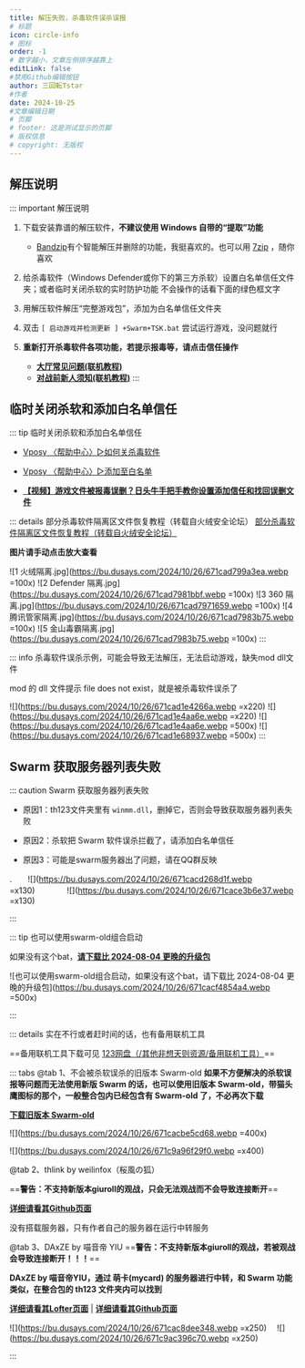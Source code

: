 ```yaml
---
title: 解压失败，杀毒软件误杀误报
# 标题
icon: circle-info
# 图标
order: -1
# 数字越小，文章左侧排序越靠上
editLink: false
#禁用Github编辑按钮
author: 三回転Tstar
#作者
date: 2024-10-25
#文章编辑日期
# 页脚
# footer: 这是测试显示的页脚
# 版权信息
# copyright: 无版权
---
```


## 解压说明
::: important 解压说明

1. 下载安装靠谱的解压软件，**不建议使用 Windows 自带的“提取”功能**
   - [Bandzip](https://www.bandisoft.com/bandizip/)有个智能解压并删除的功能，我挺喜欢的。也可以用 [7zip](https://www.7-zip.org/) ，随你喜欢

2. 给杀毒软件（Windows Defender或你下的第三方杀软）设置白名单信任文件夹；或者临时关闭杀软的实时防护功能
不会操作的话看下面的绿色框文字

3. 用解压软件解压“完整游戏包”，添加为白名单信任文件夹

4. 双击 `[ 启动游戏并检测更新 ] +Swarm+TSK.bat` 尝试运行游戏，没问题就行

5. **重新打开杀毒软件各项功能，若提示报毒等，请点击信任操作**
   - [**大厅常见问题(联机教程)**](/FAQ/Play/LobbyGuide.html)
   - [**对战前新人须知(联机教程)**](/Beginners/BeforePlaying.html)
:::


## 临时关闭杀软和添加白名单信任
::: tip 临时关闭杀软和添加白名单信任
- [Vposy 〈帮助中心〉▷如何关杀毒软件](https://mp.weixin.qq.com/s/kivDC7BhuZ8i1Uefr7eQJQ)

- [Vposy 〈帮助中心〉▷添加至白名单](https://mp.weixin.qq.com/s/xN2OK0oYU4MqsYlFqTL_qQ)

- [**【视频】游戏文件被报毒误删？日头牛手把手教你设置添加信任和找回误删文件**](https://www.bilibili.com/video/BV1Uu411A7Hh/)

::: details 部分杀毒软件隔离区文件恢复教程（转载自火绒安全论坛）
[部分杀毒软件隔离区文件恢复教程（转载自火绒安全论坛）](https://bbs.huorong.cn/forum.php?mod=viewthread&tid=45850)

**图片请手动点击放大查看**

![1 火绒隔离.jpg](https://bu.dusays.com/2024/10/26/671cad799a3ea.webp =100x) ![2 Defender 隔离.jpg](https://bu.dusays.com/2024/10/26/671cad7981bbf.webp =100x) ![3 360 隔离.jpg](https://bu.dusays.com/2024/10/26/671cad7971659.webp =100x) ![4 腾讯管家隔离.jpg](https://bu.dusays.com/2024/10/26/671cad7983b75.webp =100x) ![5 金山毒霸隔离.jpg](https://bu.dusays.com/2024/10/26/671cad7983b75.webp =100x)
:::

::: info 杀毒软件误杀示例，可能会导致无法解压，无法启动游戏，缺失mod dll文件

mod 的 dll 文件提示 file does not exist，就是被杀毒软件误杀了

![](https://bu.dusays.com/2024/10/26/671cad1e4266a.webp =x220) ![](https://bu.dusays.com/2024/10/26/671cad1e4aa6e.webp =x220)
![](https://bu.dusays.com/2024/10/26/671cad1e4aa6e.webp =500x) ![](https://bu.dusays.com/2024/10/26/671cad1e68937.webp =500x)
:::

## Swarm 获取服务器列表失败
::: caution Swarm 获取服务器列表失败

- 原因1：th123文件夹里有 `winmm.dll`，删掉它，否则会导致获取服务器列表失败

- 原因2：杀软把 Swarm 软件误杀拦截了，请添加白名单信任

- 原因3：可能是swarm服务器出了问题，请在QQ群反映

.　　![](https://bu.dusays.com/2024/10/26/671cacd268d1f.webp =x130)　　　　![](https://bu.dusays.com/2024/10/26/671cace3b6e37.webp =x130)



:::

::: tip 也可以使用swarm-old组合启动

如果没有这个bat，[**请下载比 2024-08-04 更晚的升级包**](/about/)

![也可以使用swarm-old组合启动，如果没有这个bat，请下载比 2024-08-04 更晚的升级包](https://bu.dusays.com/2024/10/26/671cacf4854a4.webp =500x)

:::



::: details 实在不行或者赶时间的话，也有备用联机工具

==备用联机工具下载可见 [123网盘（/其他非想天则资源/备用联机工具）](https://www.123pan.com/s/scmzVv-Z3h6v.html)==

::: tabs
@tab 1、不会被杀软误杀的旧版本 Swarm-old
**如果不方便解决的杀软误报等问题而无法使用新版 Swarm 的话，也可以使用旧版本 Swarm-old，带猫头鹰图标的那个，一般整合包内已经包含有 Swarm-old 了，不必再次下载**

[**下载旧版本 Swarm-old**](https://gitee.com/sanhuizhuan/SokuMods/releases/download/v1/swarm-old.zip)

![](https://bu.dusays.com/2024/10/26/671cacbe5cd68.webp =400x)

![](https://bu.dusays.com/2024/10/26/671c9a96f29f0.webp =x400)

@tab 2、thlink by weilinfox（桜風の狐）

==**警告：不支持新版本giuroll的观战，只会无法观战而不会导致连接断开**==

[**详细请看其Github页面**](https://github.com/weilinfox/youmu-thlink)

没有搭载服务器，只有作者自己的服务器在运行中转服务

@tab 3、DAxZE by 喵音帝 YIU
==**警告：不支持新版本giuroll的观战，若被观战会导致连接断开！！！**==

**DAxZE by 喵音帝YIU，通过 萌卡(mycard) 的服务器进行中转，和 Swarm 功能类似，在整合包的 th123 文件夹内可以找到**

[**详细请看其Lofter页面**](https://usaginya.lofter.com/post/1d56d69b_1c93aa6aa) | [**详细请看其Github页面**](https://github.com/usaginya/DAxZE)

![](https://bu.dusays.com/2024/10/26/671cac8dee348.webp =x250) 　![](https://bu.dusays.com/2024/10/26/671c9ac396c70.webp =x250)

:::
